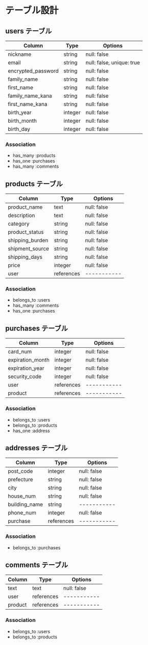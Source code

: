 # テーブル設計

## users テーブル

| Column             | Type    | Options                   |
| ------------------ | ------- | ------------------------- |
| nickname           | string  | null: false               |
| email              | string  | null: false, unique: true |
| encrypted_password | string  | null: false               |
| family_name        | string  | null: false               |
| first_name         | string  | null: false               |
| family_name_kana   | string  | null: false               |
| first_name_kana    | string  | null: false               |
| birth_year         | integer | null: false               |
| birth_month        | integer | null: false               |
| birth_day          | integer | null: false               |

### Association

- has_many :products
- has_one  :purchases
- has_many :comments

## products テーブル

| Column          | Type       | Options     |
| --------------- | ---------- | ----------- |
| product_name    | text       | null: false |
| description     | text       | null: false |
| category        | string     | null: false |
| product_status  | string     | null: false |
| shipping_burden | string     | null: false |
| shipment_source | string     | null: false |
| shipping_days   | string     | null: false |
| price           | integer    | null: false |
| user            | references | ----------- |

### Association

- belongs_to :users
- has_many   :comments
- has_one    :purchases

## purchases テーブル

| Column           | Type       | Options     |
| ---------------- | ---------- | ----------- |
| card_num         | integer    | null: false |
| expiration_month | integer    | null: false |
| expiration_year  | integer    | null: false |
| security_code    | integer    | null: false |
| user             | references | ----------- |
| product          | references | ----------- |

### Association

- belongs_to :users
- belongs_to :products
- has_one    :address

## addresses テーブル

| Column           | Type       | Options     |
| ---------------- | ---------- | ----------- |
| post_code        | integer    | null: false |
| prefecture       | string     | null: false |
| city             | string     | null: false |
| house_num        | string     | null: false |
| building_name    | string     | ----------- |
| phone_num        | integer    | null: false |
| purchase         | references | ----------- |

### Association

- belongs_to :purchases

## comments テーブル

| Column    | Type       | Options     |
| --------- | ---------- | ----------- |
| text      | text       | null: false |
| user      | references | ----------- |
| product   | references | ----------- |

### Association

- belongs_to :users
- belongs_to :products